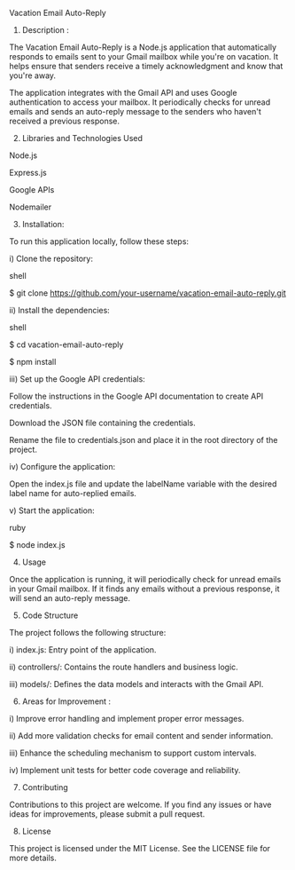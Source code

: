 Vacation Email Auto-Reply





1. Description :

The Vacation Email Auto-Reply is a Node.js application that automatically responds to emails sent to your Gmail mailbox while you're on vacation. It helps ensure that senders receive a timely acknowledgment and know that you're away.

The application integrates with the Gmail API and uses Google authentication to access your mailbox. It periodically checks for unread emails and sends an auto-reply message to the senders who haven't received a previous response.





2. Libraries and Technologies Used


Node.js


Express.js


Google APIs


Nodemailer





3. Installation:


To run this application locally, follow these steps:







i) Clone the repository:






shell






$ git clone https://github.com/your-username/vacation-email-auto-reply.git





ii) Install the dependencies:






shell




$ cd vacation-email-auto-reply




$ npm install






iii) Set up the Google API credentials:





Follow the instructions in the Google API documentation to create API credentials.





Download the JSON file containing the credentials.




Rename the file to credentials.json and place it in the root directory of the project.





iv) Configure the application:






Open the index.js file and update the labelName variable with the desired label name for auto-replied emails.






v) Start the application:







ruby






$ node index.js





4. Usage






Once the application is running, it will periodically check for unread emails in your Gmail mailbox. If it finds any emails without a previous response, it will send an auto-reply message.







5. Code Structure






The project follows the following structure:






i) index.js: Entry point of the application.





ii) controllers/: Contains the route handlers and business logic.





iii) models/: Defines the data models and interacts with the Gmail API.





6. Areas for Improvement :





i) Improve error handling and implement proper error messages.





ii) Add more validation checks for email content and sender information.





iii) Enhance the scheduling mechanism to support custom intervals.





iv) Implement unit tests for better code coverage and reliability.





7. Contributing






Contributions to this project are welcome. If you find any issues or have ideas for improvements, please submit a pull request.






8. License





This project is licensed under the MIT License. See the LICENSE file for more details.






